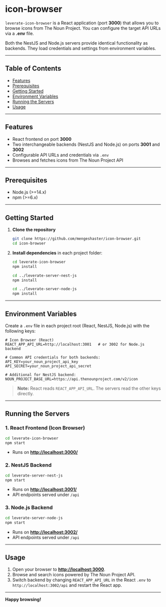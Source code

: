 # icon-browser

`leverate-icon-browser` is a React application (port **3000**) that allows you to browse icons from The Noun Project. You can configure the target API URLs via a **.env** file.

Both the NestJS and Node.js servers provide identical functionality as backends. They load credentials and settings from environment variables.

---

## Table of Contents

* [Features](#features)
* [Prerequisites](#prerequisites)
* [Getting Started](#getting-started)
* [Environment Variables](#environment-variables)
* [Running the Servers](#running-the-servers)
* [Usage](#usage)

---

## Features

* React frontend on port **3000**
* Two interchangeable backends (NestJS and Node.js) on ports **3001** and **3002**
* Configurable API URLs and credentials via `.env`
* Browses and fetches icons from The Noun Project API

---

## Prerequisites

* Node.js (>=14.x)
* npm (>=6.x)

---

## Getting Started

1. **Clone the repository**

   ```bash
   git clone https://github.com/mengeshaster/icon-browser.git
   cd icon-browser
   ```

2. **Install dependencies** in each project folder:

   ```bash
   cd leverate-icon-browser
   npm install

   cd ../leverate-server-nest-js
   npm install

   cd ../leverate-server-node-js
   npm install
   ```

---

## Environment Variables

Create a `.env` file in each project root (React, NestJS, Node.js) with the following keys:

```dotenv
# Icon Browser (React)
REACT_APP_API_URL=http://localhost:3001   # or 3002 for Node.js backend

# Common API credentials for both backends:
API_KEY=your_noun_project_api_key
API_SECRET=your_noun_project_api_secret

# Additional for NestJS backend:
NOUN_PROJECT_BASE_URL=https://api.thenounproject.com/v2/icon
```

> **Note:** React reads `REACT_APP_API_URL`. The servers read the other keys directly.

---

## Running the Servers

### 1. React Frontend (Icon Browser)

```bash
cd leverate-icon-browser
npm start
```

* Runs on **[http://localhost:3000/](http://localhost:3000/)**

### 2. NestJS Backend

```bash
cd leverate-server-nest-js
npm start
```

* Runs on **[http://localhost:3001/](http://localhost:3001/)**
* API endpoints served under `/api`

### 3. Node.js Backend

```bash
cd leverate-server-node-js
npm start
```

* Runs on **[http://localhost:3002/](http://localhost:3002/)**
* API endpoints served under `/api`

---

## Usage

1. Open your browser to **[http://localhost:3000](http://localhost:3000)**.
2. Browse and search icons powered by The Noun Project API.
3. Switch backend by changing `REACT_APP_API_URL` in the React `.env` to `http://localhost:3002/api` and restart the React app.

---

**Happy browsing!**
